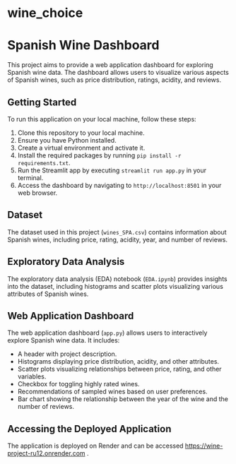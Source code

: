 # wine_choice
# Spanish Wine Dashboard

This project aims to provide a web application dashboard for exploring Spanish wine data. The dashboard allows users to visualize various aspects of Spanish wines, such as price distribution, ratings, acidity, and reviews.

## Getting Started

To run this application on your local machine, follow these steps:

1. Clone this repository to your local machine.
2. Ensure you have Python installed.
3. Create a virtual environment and activate it.
4. Install the required packages by running `pip install -r requirements.txt`.
5. Run the Streamlit app by executing `streamlit run app.py` in your terminal.
6. Access the dashboard by navigating to `http://localhost:8501` in your web browser.

## Dataset

The dataset used in this project (`wines_SPA.csv`) contains information about Spanish wines, including price, rating, acidity, year, and number of reviews.

## Exploratory Data Analysis

The exploratory data analysis (EDA) notebook (`EDA.ipynb`) provides insights into the dataset, including histograms and scatter plots visualizing various attributes of Spanish wines.

## Web Application Dashboard

The web application dashboard (`app.py`) allows users to interactively explore Spanish wine data. It includes:

- A header with project description.
- Histograms displaying price distribution, acidity, and other attributes.
- Scatter plots visualizing relationships between price, rating, and other variables.
- Checkbox for toggling highly rated wines.
- Recommendations of sampled wines based on user preferences.
- Bar chart showing the relationship between the year of the wine and the number of reviews.

## Accessing the Deployed Application

The application is deployed on Render and can be accessed https://wine-project-ru12.onrender.com .


